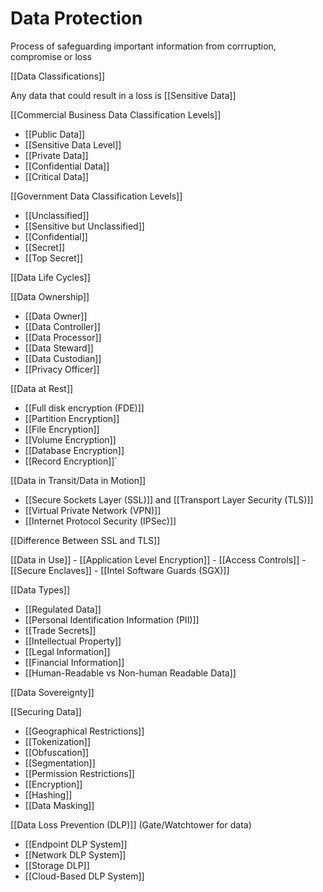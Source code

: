 # Data Protection

Process of safeguarding important information from corrruption, compromise or loss

[[Data Classifications]]

Any data that could result in a loss is [[Sensitive Data]]

[[Commercial Business Data Classification Levels]]
- [[Public Data]]
- [[Sensitive Data Level]]
- [[Private Data]]
- [[Confidential Data]]
- [[Critical Data]]

[[Government Data Classification Levels]]
- [[Unclassified]]
- [[Sensitive but Unclassified]]
- [[Confidential]]
- [[Secret]]
- [[Top Secret]]

[[Data Life Cycles]]

[[Data Ownership]]
  - [[Data Owner]]
  - [[Data Controller]]
  - [[Data Processor]]
  - [[Data Steward]]
  - [[Data Custodian]]
  - [[Privacy Officer]]

[[Data at Rest]]
   - [[Full disk encryption (FDE)]]
   - [[Partition Encryption]]
   - [[File Encryption]]
   - [[Volume Encryption]]
   - [[Database Encryption]]
   - [[Record Encryption]]`
  
[[Data in Transit/Data in Motion]]
  - [[Secure Sockets Layer (SSL)]] and [[Transport Layer Security (TLS)]]
  - [[Virtual Private Network (VPN)]]
  - [[Internet Protocol Security (IPSec)]]

[[Difference Between SSL and TLS]]

[[Data in Use]]
    - [[Application Level Encryption]]
    - [[Access Controls]]
    - [[Secure Enclaves]]
    - [[Intel Software Guards (SGX)]]

[[Data Types]]
- [[Regulated Data]]
- [[Personal Identification Information (PII)]]
- [[Trade Secrets]]
- [[Intellectual Property]]
- [[Legal Information]]
- [[Financial Information]]
- [[Human-Readable vs Non-human Readable Data]]

[[Data Sovereignty]]

[[Securing Data]]
- [[Geographical Restrictions]]
- [[Tokenization]]
- [[Obfuscation]]
- [[Segmentation]]
- [[Permission Restrictions]]
- [[Encryption]]
- [[Hashing]]
- [[Data Masking]]

[[Data Loss Prevention (DLP)]] (Gate/Watchtower for data)
  - [[Endpoint DLP System]]
  - [[Network DLP System]]
  - [[Storage DLP]]
  - [[Cloud-Based DLP System]]